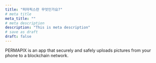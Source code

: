 ```yaml
---
title: "퍼마픽스란 무엇인가요?"
# meta title
meta_title: ""
# meta description
description: "This is meta description"
# save as draft
draft: false
---
```


PERMAPIX is an app that securely and safely uploads pictures from your phone to a blockchain network.
